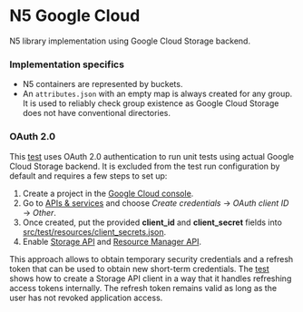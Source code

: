 # N5 Google Cloud
N5 library implementation using Google Cloud Storage backend.

### Implementation specifics
* N5 containers are represented by buckets.
* An `attributes.json` with an empty map is always created for any group. It is used to reliably check group existence as Google Cloud Storage does not have conventional directories.

### OAuth 2.0
This [test](https://github.com/saalfeldlab/n5-google-cloud/blob/master/src/test/java/org/janelia/saalfeldlab/n5/googlecloud/N5GoogleCloudStorageOAuth2Test.java) uses OAuth 2.0 authentication to run unit tests using actual Google Cloud Storage backend. It is excluded from the test run configuration by default and requires a few steps to set up:
1. Create a project in the [Google Cloud console](https://console.cloud.google.com).
1. Go to [APIs & services](https://console.cloud.google.com/apis/credentials) and choose *Create credentials* → *OAuth client ID* → *Other*.
1. Once created, put the provided **client_id** and **client_secret** fields into [src/test/resources/client_secrets.json](https://github.com/saalfeldlab/n5-google-cloud/blob/master/src/test/resources/client_secrets.json).
1. Enable [Storage API](https://console.cloud.google.com/apis/library/storage-component.googleapis.com) and [Resource Manager API](https://console.cloud.google.com/apis/library/cloudresourcemanager.googleapis.com).

This approach allows to obtain temporary security credentials and a refresh token that can be used to obtain new short-term credentials. The [test](https://github.com/saalfeldlab/n5-google-cloud/blob/master/src/test/java/org/janelia/saalfeldlab/n5/googlecloud/N5GoogleCloudStorageOAuth2Test.java) shows how to create a Storage API client in a way that it handles refreshing access tokens internally.
The refresh token remains valid as long as the user has not revoked application access.
